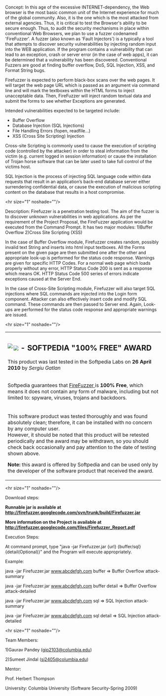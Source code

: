 Concept:
In this age of the excessive INTERNET-dependency, the Web browser is the most basic common unit of the Internet experience for much of the global community. Also, it is the one which is the most attacked from external agencies. Thus, it is critical to test the Browser's ability to be secure enough. Thus, to audit the security mechanisms in place within conventional Web Browsers, we plan to use a fuzzer codenamed 'FireFuzzer'. A fuzzer (also known as 'Fault Injectors') is a typically a tool that attempts to discover security vulnerabilities by injecting random input into the WEB application. If the program contains a vulnerability that can lead to an exception, crash or server error (in the case of web apps), it can be determined that a vulnerability has been discovered. Conventional Fuzzers are good at finding buffer overflow, DoS, SQL Injection, XSS, and Format String bugs.

Firefuzzer is expected to perform black-box scans over the web pages. It will target the web page URL which is passed as an argument via command line and will mark the textboxes within the HTML forms to inject unacceptable data. Then, FireFuzzer will inject random textual data and submit the forms to see whether Exceptions are generated.

Intended vulnerabilities expected to be targeted include:

  * Buffer Overflow
  * Database Injection (SQL Injections)
  * File Handling Errors (fopen, readfile…)
  * XSS (Cross Site Scripting) Injection

Cross-site Scripting  is  commonly used to cause the execution of scripting code (controlled by the attacker) in order to steal information from the victim (e.g. current logged in session information) or cause the installation of Trojan horse software that can be later used to take full control of the victims host.

SQL Injection is the process of injecting SQL language code within data requests that result in an application’s back-end database server either surrendering confidential data, or cause the execution of malicious scripting content on the database that results in a host compromise.



&lt;hr size="1" noshade=""/&gt;



Description:
Firefuzzer is a penetration testing tool. The aim of the fuzzer is to discover unknown vulnerabilities in web applications. As per the requirement of the Project Proposal, the FireFuzzer application would be executed from the Command Prompt. It has two major modules:
1)Buffer Overflow
2)Cross Site Scripting (XSS)

In the case of Buffer Overflow module, Firefuzzer creates random, possibly invalid text String and inserts into html input textboxes. All the Forms present on the given page are then submitted one after the other and appropriate look-up is performed for the status code response. Warnings are given for specific HTTP Codes. For a normal web page which loads properly without any error, HTTP Status Code 200 is sent as a response which means OK. HTTP Status Code 500 series of errors indicate exceptions caused at the Server End.

In the case of Cross-Site Scripting module, Firefuzzer will also target SQL injections where SQL commands are injected into the Login form component. Attacker can also effectively insert code and modify SQL command. These commands are then passed to Server end. Again, Look-ups are performed for the status code response and appropriate warnings are issued.



&lt;hr size="1" noshade=""/&gt;



<table cellpadding='2' cellspacing='2' border='0' width='727'>
<tbody><tr><td>
<h2>
<img src='http://mac.softpedia.com/base_img/softpedia_free_award_f.gif' align='left' />
<a href='http://mac.softpedia.com/get/Security/FireFuzzer.shtml'><img src='http://www.softpedia.com/images/softpedia_download_small.gif' border='0' /></a> - SOFTPEDIA "100% FREE" AWARD</h2>

<p>
<span>This product was last tested in the Softpedia Labs on <b>26 April 2010</b> by <i>Sergiu Gatlan</i></span>
<br /><br />

Softpedia guarantees that <a href='http://mac.softpedia.com/get/Security/FireFuzzer.shtml'>FireFuzzer </a> is <b>100% Free</b>, which means it does not contain any form of malware, including but not limited to: spyware, viruses, trojans and backdoors.<br>
<br /><br />
This software product was tested thoroughly and was found absolutely clean; therefore, it can be installed with no concern by any computer user.<br>
However, it should be noted that this product will be retested periodically and the award may be withdrawn, so you should check back occasionally and pay attention to the date of testing shown above.<br>
</p>

<p><b>Note:</b> this award is offered by Softpedia and can be used only by the developer of the software product that received the award.</p>
</td></tr></tbody></table>



&lt;hr size="1" noshade=""/&gt;



Download steps:<p />
**Runnable jar is available at http://firefuzzer.googlecode.com/svn/trunk/build/Firefuzzer.jar**

**More information on the Project is available at
http://firefuzzer.googlecode.com/files/Firefuzzer_Report.pdf**

Execution Steps:

At command prompt, type "java -jar Firefuzzer.jar {url} {buffer/sql} {detail(Optional)}"
and the Program will execute appropriately.

Example:

java -jar Firefuzzer.jar www.abcdefgh.com buffer => Buffer Overflow attack-summary

java -jar Firefuzzer.jar www.abcdefgh.com buffer detail => Buffer Overflow attack-detailed

java -jar Firefuzzer.jar www.abcdefgh.com sql => SQL Injection attack-summary

java -jar Firefuzzer.jar www.abcdefgh.com sql detail => SQL Injection attack-detailed



&lt;hr size="1" noshade=""/&gt;



Team Members:

1)Gaurav Pandey (gip2103@columbia.edu)

2)Sumeet Jindal (sj2405@columbia.edu)

Mentor:

Prof. Herbert Thompson

University: Columbia University (Software Security-Spring 2009)

